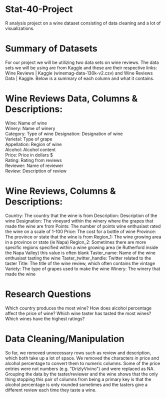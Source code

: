# Stat-40-Project
R analysis project on a wine dataset consisting of data cleaning and a lot of visualizations.

# Summary of Datasets
For our project we will be utilizing two data sets on wine reviews. The data sets we will be using are from Kaggle and these are their respective links: Wine Reviews | Kaggle (winemag-data-130k-v2.csv) and Wine Reviews Data | Kaggle. Below is a summary of each column and what it contains.

# Wine Reviews Data, Columns & Descriptions:  
Wine: Name of wine  
Winery: Name of winery  
Category: Type of wine
Designation: Designation of wine  
Varietal: Type of grape  
Appellation: Region of wine  
Alcohol: Alcohol content  
Price: Price in dollars $  
Rating: Rating from reviews  
Reviewer: Name of reviewer  
Review: Description of review  

# Wine Reviews, Columns & Descriptions:
Country: The country that the wine is from
Description: Description of the wine
Designation: The vineyard within the winery where the grapes that made the wine are from
Points: The number of points wine enthusiast rated the wine on a scale of 1-100
Price: The cost for a bottle of wine
Province: The province or state that the wine is from
Region_1: The wine growing area in a province or state (ie Napa)
Region_2: Sometimes there are more specific regions specified within a wine growing area (ie Rutherford inside the Napa Valley) this value is often blank
Taster_name: Name of the wine enthusiast tasting the wine
Taster_twitter_handle: Twitter related to the taster
Title: The title of the wine review, which often contains the vintage
Variety: The type of grapes used to make the wine 
Winery: The winery that made the wine

# Research Questions
Which country produces the most wine?
How does alcohol percentage affect the price of wine?
Which wine taster has tasted the most wines?
Which wines have the highest ratings?
 


# Data Cleaning/Manipulation 
So far, we removed unnecessary rows such as review and description, which both take up a lot of space. We removed the characters in price and alcohol percentage to convert them to numeric columns. Some of the price entries were not numbers (e.g. "DrizlyVivino") and were replaced as NA. Grouping the data by the taster/reviewer and the wine shows that the only thing stopping this pair of columns from being a primary key is that the alcohol percentage is only rounded sometimes and the tasters give a different review each time they taste a wine.  
